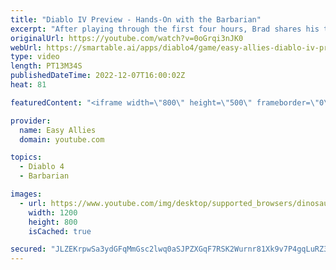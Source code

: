 ```yaml
---
title: "Diablo IV Preview - Hands-On with the Barbarian"
excerpt: "After playing through the first four hours, Brad shares his thoughts on the next chapter of Diablo, including character customization ..."
originalUrl: https://youtube.com/watch?v=0oGrqi3nJK0
webUrl: https://smartable.ai/apps/diablo4/game/easy-allies-diablo-iv-preview-hands-on-with-the-barbarian/
type: video
length: PT13M34S
publishedDateTime: 2022-12-07T16:00:02Z
heat: 81

featuredContent: "<iframe width=\"800\" height=\"500\" frameborder=\"0\" src=\"https://www.youtube.com/embed/0oGrqi3nJK0\" allow=\"accelerometer; autoplay; encrypted-media; gyroscope; picture-in-picture\" allowfullscreen></iframe>"

provider:
  name: Easy Allies
  domain: youtube.com

topics:
  - Diablo 4
  - Barbarian

images:
  - url: https://www.youtube.com/img/desktop/supported_browsers/dinosaur.png
    width: 1200
    height: 800
    isCached: true

secured: "JLZEKrpwSa3ydGFqMmGsc2lwq0aSJPZXGqF7RSK2Wurnr81Xk9v7P4gqLuRZ3CaoVOD3br30BD5Kft6Lht65xeouQ4uNk7CexD2h7i/51op9qFg7/uK3bueuEpEbkZNJIpdGDUL+poB6txESf5X6bkBw8i9qtI6uKIOctytqPxfC+FcuZu7neU8ZjCnJMkLklUHtl7x10FixfW9W7PQA5RdrRaBipyNXRwpOSS6OP3DZwTUu67Ji1R8vaA1nMb32/abR6cnn1KjoZB8b1h98n/VcuWCIGddqZkiq8+oz3zDt+gXGnUzapJJNY1ULQ7ZnawOKMgjkWKiVLRWVelBNR8mzYrf4jF7D1R5P20c3c63kIU2H48bSqoGMTDrrZV0cq+pjxf03jMLd/VDhVESNYsdU3o8s52ew/pf/WBtXbgo=;1zvSN9QJCMHnYAKc41CBMw=="
---
```


